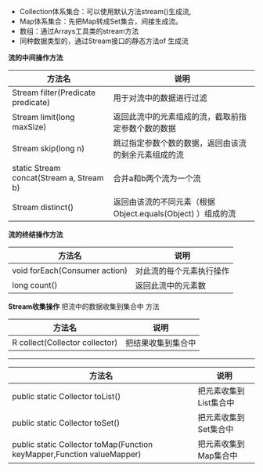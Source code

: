 - Collection体系集合：可以使用默认方法stream()生成流,
- Map体系集合：先把Map转成Set集合，间接生成流。
- 数组：通过Arrays工具类的stream方法
- 同种数据类型的，通过Stream接口的静态方法of 生成流

**流的中间操作方法**

| **方法名**                               | **说明**                                                   |
| ---------------------------------------- | ---------------------------------------------------------- |
| Stream filter(Predicate predicate)       | 用于对流中的数据进行过滤                                   |
| Stream limit(long maxSize)               | 返回此流中的元素组成的流，截取前指定参数个数的数据         |
| Stream skip(long n)                      | 跳过指定参数个数的数据，返回由该流的剩余元素组成的流       |
| static Stream concat(Stream a, Stream b) | 合并a和b两个流为一个流                                     |
| Stream distinct()                        | 返回由该流的不同元素（根据Object.equals(Object) ）组成的流 |


**流的终结操作方法**

| **方法名**                    | **说明**                 |
| ----------------------------- | ------------------------ |
| void forEach(Consumer action) | 对此流的每个元素执行操作 |
| long count()                  | 返回此流中的元素数       |

**Stream收集操作**
把流中的数据收集到集合中
方法

| **方法名**                     | **说明**           |
| ------------------------------ | ------------------ |
| R collect(Collector collector) | 把结果收集到集合中 |


---

| **方法名**                                                   | **说明**               |
| ------------------------------------------------------------ | ---------------------- |
| public static Collector toList()                             | 把元素收集到List集合中 |
| public static Collector toSet()                              | 把元素收集到Set集合中  |
| public static Collector toMap(Function keyMapper,Function valueMapper) | 把元素收集到Map集合中  |

